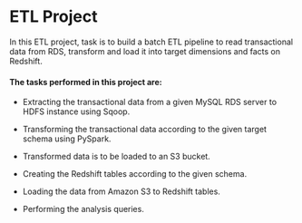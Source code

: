 # ETL Project
In this ETL project, task is to build a batch ETL pipeline to read transactional data from RDS, transform and load it into target dimensions and facts on Redshift. 
#### The tasks performed in this project are:
- Extracting the transactional data from a given MySQL RDS server to HDFS instance using Sqoop.

- Transforming the transactional data according to the given target schema using PySpark. 

- Transformed data is to be loaded to an S3 bucket.

- Creating the Redshift tables according to the given schema.

- Loading the data from Amazon S3 to Redshift tables.

- Performing the analysis queries.